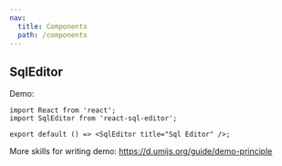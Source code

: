 ```yaml
---
nav:
  title: Components
  path: /components
---
```


## SqlEditor

Demo:

```tsx
import React from 'react';
import SqlEditor from 'react-sql-editor';

export default () => <SqlEditor title="Sql Editor" />;
```

More skills for writing demo: https://d.umijs.org/guide/demo-principle
